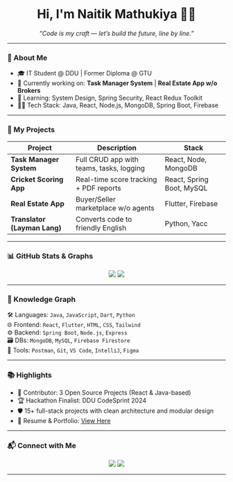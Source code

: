 <h1 align="center">Hi, I'm Naitik Mathukiya 👨‍💻</h1>
<p align="center"><i>“Code is my craft — let’s build the future, line by line.”</i></p>

---

### 🧭 About Me
- 🎓 IT Student @ DDU | Former Diploma @ GTU
- 🔭 Currently working on: **Task Manager System** | **Real Estate App w/o Brokers**
- 🧠 Learning: System Design, Spring Security, React Redux Toolkit
- 👨‍💻 Tech Stack: Java, React, Node.js, MongoDB, Spring Boot, Firebase

---

### 🚀 My Projects
| Project | Description | Stack |
|--------|-------------|-------|
| **Task Manager System** | Full CRUD app with teams, tasks, logging | React, Node, MongoDB |
| **Cricket Scoring App** | Real-time score tracking + PDF reports | React, Spring Boot, MySQL |
| **Real Estate App** | Buyer/Seller marketplace w/o agents | Flutter, Firebase |
| **Translator (Layman Lang)** | Converts code to friendly English | Python, Yacc |

---

### 📊 GitHub Stats & Graphs

<p align="center">
  <img src="https://github-readme-stats.vercel.app/api?username=naittik25&show_icons=true&theme=dracula" />
  <img src="https://streak-stats.demolab.com?user=naittik25&theme=dark" />
</p>

---

### 🧠 Knowledge Graph

🛠️ Languages: `Java`, `JavaScript`, `Dart`, `Python`  
🌐 Frontend: `React`, `Flutter`, `HTML`, `CSS`, `Tailwind`  
⚙️ Backend: `Spring Boot`, `Node.js`, `Express`  
🗃️ DBs: `MongoDB`, `MySQL`, `Firebase Firestore`  
🧪 Tools: `Postman`, `Git`, `VS Code`, `IntelliJ`, `Figma`

---

### 📚 Highlights
- 👥 Contributor: 3 Open Source Projects (React & Java-based)
- 🏆 Hackathon Finalist: DDU CodeSprint 2024
- 🛡️ 15+ full-stack projects with clean architecture and modular design
- 📃 Resume & Portfolio: [View Here](https://your-portfolio-link.com)

---

### 📬 Connect with Me

<p align="center">
  <a href="mailto:naitikpatel1205@gmail.com"><img src="https://img.shields.io/badge/Gmail-D14836?style=for-the-badge&logo=gmail&logoColor=white"/></a>
  <a href="https://linkedin.com/in/naittik25/"><img src="https://img.shields.io/badge/LinkedIn-0077B5?style=for-the-badge&logo=linkedin&logoColor=white"/></a>
<!--   <a href="https://your-portfolio-link.com"><img src="https://img.shields.io/badge/Portfolio-000?style=for-the-badge&logo=firefox&logoColor=white"/></a> -->
</p>

---
